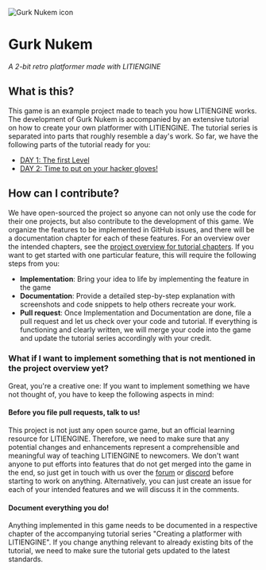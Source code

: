 
![Gurk Nukem icon](https://github.com/gurkenlabs/litiengine-gurk-nukem/blob/master/sprites/icon.png)
# Gurk Nukem
*A 2-bit retro platformer made with LITIENGINE*
## What is this?
This game is an example project made to teach you how LITIENGINE works. The development of Gurk Nukem is accompanied by an extensive tutorial on how to create your own platformer with LITIENGINE.
The tutorial series is separated into parts that roughly resemble a day's work.
So far, we have the following parts of the tutorial ready for you:
* [DAY 1: The first Level](https://litiengine.com/creating-a-platformer-1/)
* [DAY 2: Time to put on your hacker gloves!](https://litiengine.com/creating-a-platformer-2/)

## How can I contribute?
We have open-sourced the project so anyone can not only use the code for their one projects, but also contribute to the development of this game. We organize the features to be implemented in GitHub issues, and there will be a documentation chapter for each of these features. For an overview over the intended chapters, see the [project overview for tutorial chapters](https://github.com/gurkenlabs/litiengine-gurk-nukem/projects/1). 
If you want to get started with one particular feature, this will require the following steps from you:
* **Implementation**: Bring your idea to life by implementing the feature in the game
* **Documentation**: Provide a detailed step-by-step explanation with screenshots and code snippets to help others recreate your work.
* **Pull request**: Once Implementation and Documentation are done, file a pull request and let us check over your code and tutorial. If everything is functioning and clearly written, we will merge your code into the game and update the tutorial series accordingly with your credit.

### What if I want to implement something that is not mentioned in the project overview yet?
Great, you're a creative one: If you want to implement something we have not thought of, you have to keep the following aspects in mind:

#### Before you file pull requests, talk to us!
This project is not just any open source game, but an official learning resource for LITIENGINE. 
Therefore, we need to make sure that any potential changes and enhancements represent a comprehensible and meaningful way of teaching LITIENGINE to newcomers.
We don't want anyone to put efforts into features that do not get merged into the game in the end, so just get in touch with us over the [forum](https://forum.litiengine.com/) or [discord](https://discord.gg/AtgBT6S) before starting to work on anything. Alternatively, you can just create an issue for each of your intended features and we will discuss it in the comments.

#### Document everything you do!
Anything implemented in this game needs to be documented in a respective chapter of the accompanying tutorial series "Creating a platformer with LITIENGINE". If you change anything relevant to already existing bits of the tutorial, we need to make sure the tutorial gets updated to the latest standards.
